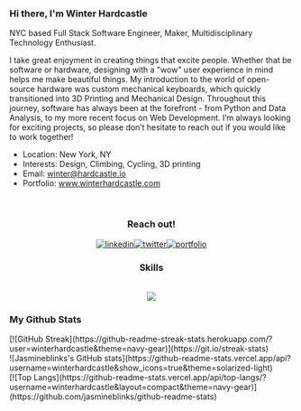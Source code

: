 ### Hi there, I'm Winter Hardcastle
<!-- description-start -->
NYC based Full Stack Software Engineer, Maker, Multidisciplinary Technology Enthusiast.

I take great enjoyment in creating things that excite people. Whether that be software or hardware, designing with a "wow" user experience in mind helps me make beautiful things. My introduction to the world of open-source hardware was custom mechanical keyboards, which quickly transitioned into 3D Printing and Mechanical Design. Throughout this journey, software has always been at the forefront - from Python and Data Analysis, to my more recent focus on Web Development. I’m always looking for exciting projects, so please don’t hesitate to reach out if you would like to work together!
<!-- description-end -->

<!-- aboutme-list-start -->
- Location: New York, NY
- Interests: Design, Climbing, Cycling, 3D printing
- Email: winter@hardcastle.io
- Portfolio: www.winterhardcastle.com
 <!-- aboutme-list-end -->

<div align="center">
 <br/>
 <h3> Reach out! </h3>

[![linkedin](https://img.shields.io/badge/Linkedin-0e76a8?style=for-the-badge&logo=Linkedin&logoColor=white)](https://www.linkedin.com/in/winter-hardcastle/)[![twitter](https://img.shields.io/badge/Twitter-1DA1F2?style=for-the-badge&logo=Twitter&logoColor=white)](https://twitter.com/summersoftshack)[![portfolio](https://img.shields.io/badge/Portfolio-4d1a7f?style=for-the-badge&logo=Portfolio&logoColor=white)](https://winterhardcastle.com/)

 </div> 

<div align="center">
 <h3> Skills </h3> <br>
  <a href="https://skillicons.dev">
    <img src="https://skillicons.dev/icons?i=git,ts,js,py,css,html,react,redux,postgres,express,materialui,tailwind,nextjs,nodejs,sequelize,threejs,vscode,vite&theme=light" />
  </a>
</div>


<h3> My Github Stats </h3> 
[![GitHub Streak](https://github-readme-streak-stats.herokuapp.com/?user=winterhardcastle&theme=navy-gear)](https://git.io/streak-stats) <br />
![Jasmineblinks's GitHub stats](https://github-readme-stats.vercel.app/api?username=winterhardcastle&show_icons=true&theme=solarized-light) <br />
[![Top Langs](https://github-readme-stats.vercel.app/api/top-langs/?username=winterhardcastle&layout=compact&theme=navy-gear)](https://github.com/jasmineblinks/github-readme-stats)


<!--
**winterhardcastle/winterhardcastle** is a ✨ _special_ ✨ repository because its `README.md` (this file) appears on your GitHub profile.

Here are some ideas to get you started:

- 🔭 I’m currently working on ...
- 🌱 I’m currently learning ...
- 👯 I’m looking to collaborate on ...
- 🤔 I’m looking for help with ...
- 💬 Ask me about ...
- 📫 How to reach me: ...
- 😄 Pronouns: ...
- ⚡ Fun fact: ...
-->
